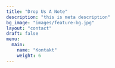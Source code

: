 ```yaml
---
title: "Drop Us A Note"
description: "this is meta description"
bg_image: "images/feature-bg.jpg"
layout: "contact"
draft: false
menu:
  main:
    name: "Kontakt"
    weight: 6
---
```


